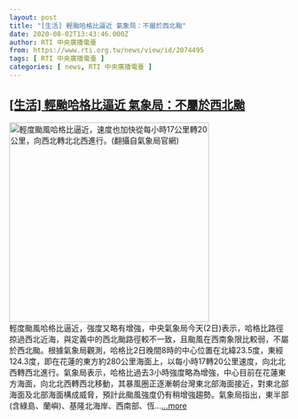 ```yaml
---
layout: post
title: "[生活] 輕颱哈格比逼近 氣象局：不屬於西北颱"
date: 2020-08-02T13:43:46.000Z
author: RTI 中央廣播電臺
from: https://www.rti.org.tw/news/view/id/2074495
tags: [ RTI 中央廣播電臺 ]
categories: [ news, RTI 中央廣播電臺 ]
---
```

<!--1596375826000-->
[[生活] 輕颱哈格比逼近 氣象局：不屬於西北颱](https://www.rti.org.tw/news/view/id/2074495)
------

<div>
<img src="https://static.rti.org.tw/assets/thumbnails/2020/08/02/721cf1d2d958d9e3f00a7c2e0a1cabae.jpg" width="360" alt="輕度颱風哈格比逼近，速度也加快從每小時17公里轉20公里，向西北轉北北西進行。(翻攝自氣象局官網)" title="輕度颱風哈格比逼近，速度也加快從每小時17公里轉20公里，向西北轉北北西進行。(翻攝自氣象局官網)"><br>輕度颱風哈格比逼近，強度又略有增強，中央氣象局今天(2日)表示，哈格比路徑掠過西北近海，與定義中的西北颱路徑較不一致，且颱風在西南象限比較弱，不屬於西北颱。根據氣象局觀測，哈格比2日晚間8時的中心位置在北緯23.5度，東經124.3度，即在花蓮的東方約280公里海面上，以每小時17轉20公里速度，向北北西轉西北進行。氣象局表示，哈格比過去3小時強度略為增強，中心目前在花蓮東方海面，向北北西轉西北移動，其暴風圈正逐漸朝台灣東北部海面接近，對東北部海面及北部海面構成威脅，預計此颱風強度仍有稍增強趨勢。氣象局指出，東半部(含綠島、蘭嶼)、基隆北海岸、西南部、恆...<a target="_blank" href="https://www.rti.org.tw/news/view/id/2074495">...more</a>
</div>
